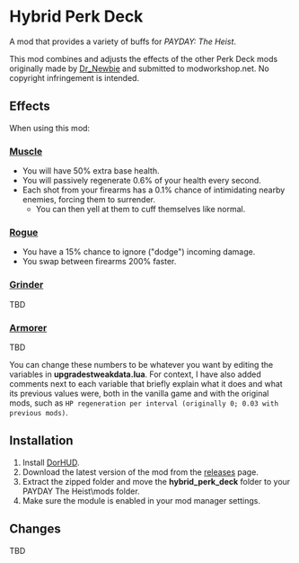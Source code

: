 # Hybrid Perk Deck
A mod that provides a variety of buffs for *PAYDAY: The Heist*.

This mod combines and adjusts the effects of the other Perk Deck mods originally made by [Dr_Newbie](https://modworkshop.net/user/dr_newbie) and submitted to modworkshop.net. No copyright infringement is intended.
## Effects
When using this mod:
### [Muscle](https://modworkshop.net/mod/27990)
- You will have 50% extra base health.
- You will passively regenerate 0.6% of your health every second.
- Each shot from your firearms has a 0.1% chance of intimidating nearby enemies, forcing them to surrender.
  - You can then yell at them to cuff themselves like normal.
### [Rogue](https://modworkshop.net/mod/26078)
- You have a 15% chance to ignore ("dodge") incoming damage.
- You swap between firearms 200% faster.
### [Grinder](https://modworkshop.net/mod/26072)
TBD
### [Armorer](https://modworkshop.net/mod/26195)
TBD

You can change these numbers to be whatever you want by editing the variables in **upgradestweakdata.lua**. For context, I have also added comments next to each variable that briefly explain what it does and what its previous values were, both in the vanilla game and with the original mods, such as `HP regeneration per interval (originally 0; 0.03 with previous mods)`.
## Installation
1. Install [DorHUD](https://modworkshop.net/mod/14267).
2. Download the latest version of the mod from the [releases](https://github.com/questmatrix/hybrid-perk-deck/releases) page.
3. Extract the zipped folder and move the **hybrid_perk_deck** folder to your PAYDAY The Heist\mods folder.
4. Make sure the module is enabled in your mod manager settings.
## Changes
TBD

